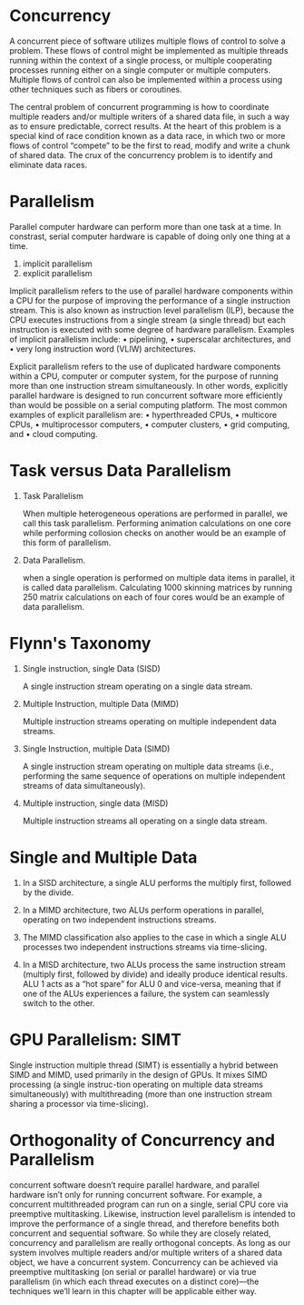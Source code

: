 # Concurrency

A concurrent piece of software utilizes multiple flows of control to solve a problem. These flows of control might be implemented as multiple threads running within the context of a single process, or multiple cooperating processes running either on a single computer or multiple computers. Multiple flows of
control can also be implemented within a process using other techniques such as fibers or coroutines.

The central problem of concurrent programming is how to coordinate multiple readers and/or multiple writers of a shared data file, in such a way as to ensure predictable, correct results. At the heart of this problem is a special kind of race condition known as a data race, in which two or more flows of control “compete” to be the first to read, modify and write a chunk of shared data. The crux of the concurrency problem is to identify and eliminate data races.

# Parallelism

Parallel computer hardware can perform more than one task at a time. In constrast, serial computer hardware is capable of doing only one thing at a time.

1.  implicit parallelism 
2.  explicit parallelism

Implicit parallelism refers to the use of parallel hardware components within a CPU for the purpose of improving the performance of a single instruction stream. This is also known as instruction level parallelism (ILP), because the CPU executes instructions from a single stream (a single thread) but each instruction is executed with some degree of hardware parallelism. Examples of implicit
parallelism include:
• pipelining,
• superscalar architectures, and
• very long instruction word (VLIW) architectures.

Explicit parallelism refers to the use of duplicated hardware components within a CPU, computer or computer system, for the purpose of running more than one instruction stream simultaneously. In other words, explicitly parallel hardware is designed to run concurrent software more efficiently than would
be possible on a serial computing platform. The most common examples of
explicit parallelism are:
• hyperthreaded CPUs,
• multicore CPUs,
• multiprocessor computers,
• computer clusters,
• grid computing, and
• cloud computing.

# Task versus Data Parallelism

1. Task Parallelism

    When multiple heterogeneous operations are performed in parallel, we call this task parallelism. Performing animation calculations on one core while performing collosion checks on another would be an example of this form of parallelism.

2. Data Parallelism. 

    when a single operation is performed on multiple data items in parallel, it is called data parallelism. Calculating 1000 skinning matrices by running 250 matrix calculations on each of four cores would be an example of data parallelism.


# Flynn's Taxonomy

1. Single instruction, single Data (SISD)

    A single instruction stream operating on a single data stream.

2. Multiple Instruction, multiple Data (MIMD)

    Multiple instruction streams operating on multiple independent data streams.

3. Single Instruction, multiple Data (SIMD)

    A single instruction stream operating on multiple data streams (i.e., performing the same sequence of
operations on multiple independent streams of data simultaneously).

4. Multiple instruction, single data (MISD)

    Multiple instruction streams all operating on a single data stream. 

# Single and Multiple Data

1.  In a SISD architecture, a single ALU performs the multiply first, followed by the divide. 

2.  In a MIMD architecture, two ALUs perform operations in parallel, operating on two independent instructions streams.

3. The MIMD classification also applies to the case in which a single ALU processes two independent instructions streams via time-slicing.

4. In a MISD architecture, two ALUs process the same instruction stream (multiply first, followed by divide) and ideally produce identical results. ALU 1 acts as a “hot spare” for ALU 0 and vice-versa, meaning that if one of the ALUs experiences a failure, the system can seamlessly switch to the other.

# GPU Parallelism: SIMT

Single instruction multiple thread (SIMT) is essentially a hybrid between SIMD and MIMD, used
primarily in the design of GPUs. It mixes SIMD processing (a single instruc-tion operating on multiple data streams simultaneously) with multithreading (more than one instruction stream sharing a processor via time-slicing).

# Orthogonality of Concurrency and Parallelism

concurrent software doesn’t require parallel hardware, and parallel hardware isn’t only for running concurrent software. For example, a concurrent multithreaded program can run on a single, serial CPU
core via preemptive multitasking. Likewise, instruction level parallelism is intended to improve the performance of a single thread, and therefore benefits both concurrent and sequential software. So while they are closely related, concurrency and parallelism are really orthogonal concepts. As long as our system involves multiple readers and/or multiple writers of a shared data object, we have a concurrent system. Concurrency can be achieved via preemptive multitasking (on serial or parallel hardware) or via true parallelism (in which each thread executes on a distinct core)—the techniques we’ll learn in this chapter will be applicable either way.